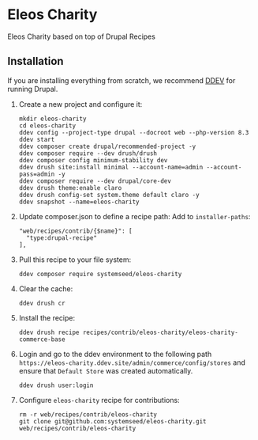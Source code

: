 # Eleos Charity
Eleos Charity based on top of Drupal Recipes

## Installation

If you are installing everything from scratch, we recommend [DDEV](https://ddev.com/) for
running Drupal.

1. Create a new project and configure it:
    ```
    mkdir eleos-charity
    cd eleos-charity
    ddev config --project-type drupal --docroot web --php-version 8.3
    ddev start
    ddev composer create drupal/recommended-project -y
    ddev composer require --dev drush/drush
    ddev composer config minimum-stability dev
    ddev drush site:install minimal --account-name=admin --account-pass=admin -y
    ddev composer require --dev drupal/core-dev
    ddev drush theme:enable claro
    ddev drush config-set system.theme default claro -y
    ddev snapshot --name=eleos-charity
    ```

2. Update composer.json to define a recipe path: Add to `installer-paths`:
    ```
    "web/recipes/contrib/{$name}": [
      "type:drupal-recipe"
    ],
    ```
3. Pull this recipe to your file system:
    ```
    ddev composer require systemseed/eleos-charity
    ```
4. Clear the cache:
    ```
    ddev drush cr
    ```
5. Install the recipe:
    ```
    ddev drush recipe recipes/contrib/eleos-charity/eleos-charity-commerce-base
    ```
6. Login and go to the ddev environment to the following path `https://eleos-charity.ddev.site/admin/commerce/config/stores` and ensure that `Default Store` was created automatically.
    ```
    ddev drush user:login
    ```
7. Configure `eleos-charity` recipe for contributions:
    ```
    rm -r web/recipes/contrib/eleos-charity
    git clone git@github.com:systemseed/eleos-charity.git web/recipes/contrib/eleos-charity
    ```
